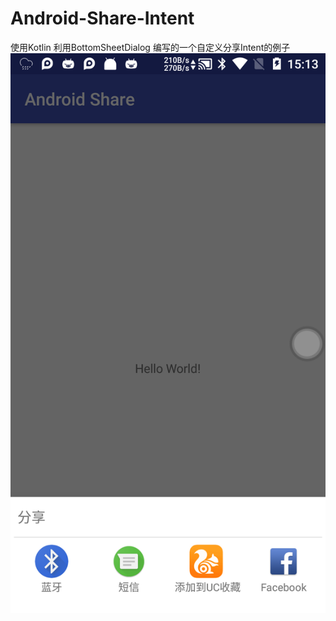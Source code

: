 # Android-Share-Intent
使用Kotlin 利用BottomSheetDialog 编写的一个自定义分享Intent的例子<br> 
![image](https://github.com/SkyFlyTang/Android-Share-Intent/blob/master/png/1.png)  
